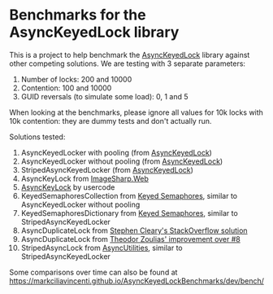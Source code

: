 # Benchmarks for the AsyncKeyedLock library
This is a project to help benchmark the [AsyncKeyedLock](https://github.com/MarkCiliaVincenti/AsyncKeyedLock) library against other competing solutions. We are testing with 3 separate parameters:

1. Number of locks: 200 and 10000
2. Contention: 100 and 10000
3. GUID reversals (to simulate some load): 0, 1 and 5

When looking at the benchmarks, please ignore all values for 10k locks with 10k contention: they are dummy tests and don't actually run.

Solutions tested:

1. AsyncKeyedLocker with pooling (from [AsyncKeyedLock](https://github.com/MarkCiliaVincenti/AsyncKeyedLock))
2. AsyncKeyedLocker without pooling (from [AsyncKeyedLock](https://github.com/MarkCiliaVincenti/AsyncKeyedLock))
3. StripedAsyncKeyedLocker (from [AsyncKeyedLock](https://github.com/MarkCiliaVincenti/AsyncKeyedLock))
4. AsyncKeyLock from [ImageSharp.Web](https://github.com/SixLabors/ImageSharp.Web)
5. [AsyncKeyLock](https://github.com/usercode/AsyncKeyLock) by usercode
6. KeyedSemaphoresCollection from [Keyed Semaphores](https://github.com/amoerie/keyed-semaphores), similar to AsyncKeyedLocker without pooling
7. KeyedSemaphoresDictionary from [Keyed Semaphores](https://github.com/amoerie/keyed-semaphores), similar to StripedAsyncKeyedLocker
8. AsyncDuplicateLock from [Stephen Cleary's StackOverflow solution](https://stackoverflow.com/a/31194647)
9. AsyncDuplicateLock from [Theodor Zoulias' improvement over #8](https://stackoverflow.com/a/65256155)
10. StripedAsyncLock from [AsyncUtilities](https://github.com/i3arnon/AsyncUtilities), similar to StripedAsyncKeyedLocker

Some comparisons over time can also be found at https://markciliavincenti.github.io/AsyncKeyedLockBenchmarks/dev/bench/

